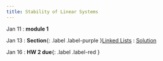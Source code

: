 ```yaml
---
title: Stability of Linear Systems
---
```


Jan 11
: **module 1**

Jan 13
: **Section**{: .label .label-purple }[Linked Lists](#)
  : [Solution](#)


Jan 16
: **HW 2 due**{: .label .label-red }
